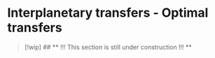 # Interplanetary transfers - Optimal transfers

> [!wip] ## ** !!! This section is still under construction !!! **

<!-- Wakker section 18.4 -->